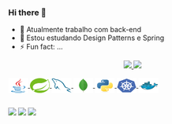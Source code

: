 ### Hi there 👋



- 🔭 Atualmente trabalho com back-end
- 🌱 Estou estudando Design Patterns e Spring 
- ⚡ Fun fact: ...


<div align="center">
  <a href="https://github.com/ykaique">
  <img height="180em" src="https://github-readme-stats.vercel.app/api?username=ykaique&show_icons=true&theme=dracula&include_all_commits=true&count_private=true"/>
  <img height="180em" src="https://github-readme-stats.vercel.app/api/top-langs/?username=ykaique&layout=compact&langs_count=7&theme=dracula"/>
</div>
  
<div style="display: inline_block"><br>
  <img align="center" alt="java" height="30" width="40" src="https://raw.githubusercontent.com/devicons/devicon/master/icons/java/java-original.svg">
  <img align="center" alt="spring" height="30" width="40" src="https://raw.githubusercontent.com/devicons/devicon/master/icons/spring/spring-original.svg">
  <img align="center" alt="mysqlL" height="30" width="40" src="https://raw.githubusercontent.com/devicons/devicon/master/icons/mysql/mysql-original.svg">
  <img align="center" alt="mongo" height="30" width="40" src="https://raw.githubusercontent.com/devicons/devicon/master/icons/mongodb/mongodb-original.svg">
  <img align="center" alt="python" height="30" width="40" src="https://raw.githubusercontent.com/devicons/devicon/master/icons/python/python-original.svg">
  <img align="center" alt="knet" height="30" width="40" src="https://raw.githubusercontent.com/devicons/devicon/master/icons/kubernetes/kubernetes-plain.svg" >
  <img align="center" alt="docker" height="30" width="40" src="https://raw.githubusercontent.com/devicons/devicon/master/icons/docker/docker-original.svg">
</div>

  ##
  
 <div> 
  <a href = "mailto:ygorkaique@gmail.com"><img src="https://img.shields.io/badge/-Gmail-%23333?style=for-the-badge&logo=gmail&logoColor=white" target="_blank"></a>
  <a href="https://www.linkedin.com/in/ygor-kaique-712125128/" target="_blank"><img src="https://img.shields.io/badge/-LinkedIn-%230077B5?style=for-the-badge&logo=linkedin&logoColor=white" target="_blank"></a> 
   <a href="https://wa.me/5511977689357" target="_blank"><img src="https://img.shields.io/badge/WhatsApp-25D366?style=for-the-badge&logo=whatsapp&logoColor=white" target="_blank"></a> 

 
</div>
